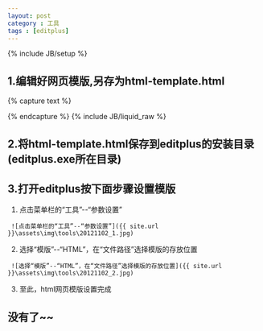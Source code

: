 ```yaml
---
layout: post
category : 工具
tags : [editplus]
---
```

{% include JB/setup %}


## 1.编辑好网页模版,另存为html-template.html

{% capture text %}
<!doctype html>
<html lang="en">
<head>
    <meta charset="UTF-8">
    <title>模板</title>
</head>
<body>

</body>
</html>
{% endcapture %}
{% include JB/liquid_raw %}

<!-- more -->

## 2.将html-template.html保存到editplus的安装目录(editplus.exe所在目录)

## 3.打开editplus按下面步骤设置模版
   1. 点击菜单栏的“工具”--“参数设置”

     ![点击菜单栏的“工具”--“参数设置”]({{ site.url }}\assets\img\tools\20121102_1.jpg)

   2. 选择“模版”--“HTML”，在“文件路径”选择模版的存放位置

     ![选择“模版”--“HTML”，在“文件路径”选择模版的存放位置]({{ site.url }}\assets\img\tools\20121102_2.jpg)

   3. 至此，html网页模版设置完成

## 没有了~~
